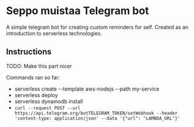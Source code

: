 # Seppo muistaa Telegram bot

A simple telegram bot for creating custom reminders for self. Created as an introduction to serverless technologies.

## Instructions

TODO: Make this part nicer

Commands ran so far:
* serverless create --template aws-nodejs --path my-service
* serverless deploy
* serverless dynamodb install
* `curl --request POST --url https://api.telegram.org/botTELEGRAM_TOKEN/setWebhook --header 'content-type: application/json' --data '{"url": "LAMBDA_URL"}'`